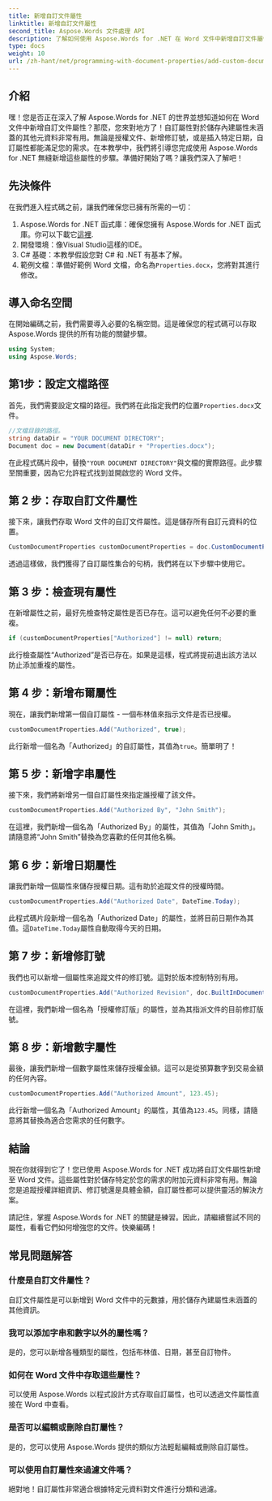 ```yaml
---
title: 新增自訂文件屬性
linktitle: 新增自訂文件屬性
second_title: Aspose.Words 文件處理 API
description: 了解如何使用 Aspose.Words for .NET 在 Word 文件中新增自訂文件屬性。按照我們的逐步指南，使用附加元資料增強您的文件。
type: docs
weight: 10
url: /zh-hant/net/programming-with-document-properties/add-custom-document-properties/
---
```

## 介紹

嘿！您是否正在深入了解 Aspose.Words for .NET 的世界並想知道如何在 Word 文件中新增自訂文件屬性？那麼，您來對地方了！自訂屬性對於儲存內建屬性未涵蓋的其他元資料非常有用。無論是授權文件、新增修訂號，或是插入特定日期，自訂屬性都能滿足您的需求。在本教學中，我們將引導您完成使用 Aspose.Words for .NET 無縫新增這些屬性的步驟。準備好開始了嗎？讓我們深入了解吧！

## 先決條件

在我們進入程式碼之前，讓我們確保您已擁有所需的一切：

1.  Aspose.Words for .NET 函式庫：確保您擁有 Aspose.Words for .NET 函式庫。你可以下載它[這裡](https://releases.aspose.com/words/net/).
2. 開發環境：像Visual Studio這樣的IDE。
3. C# 基礎：本教學假設您對 C# 和 .NET 有基本了解。
4. 範例文檔：準備好範例 Word 文檔，命名為`Properties.docx`，您將對其進行修改。

## 導入命名空間

在開始編碼之前，我們需要導入必要的名稱空間。這是確保您的程式碼可以存取 Aspose.Words 提供的所有功能的關鍵步驟。

```csharp
using System;
using Aspose.Words;
```

## 第1步：設定文檔路徑

首先，我們需要設定文檔的路徑。我們將在此指定我們的位置`Properties.docx`文件。

```csharp
//文檔目錄的路徑。
string dataDir = "YOUR DOCUMENT DIRECTORY";
Document doc = new Document(dataDir + "Properties.docx");
```

在此程式碼片段中，替換`"YOUR DOCUMENT DIRECTORY"`與文檔的實際路徑。此步驟至關重要，因為它允許程式找到並開啟您的 Word 文件。

## 第 2 步：存取自訂文件屬性

接下來，讓我們存取 Word 文件的自訂文件屬性。這是儲存所有自訂元資料的位置。

```csharp
CustomDocumentProperties customDocumentProperties = doc.CustomDocumentProperties;
```

透過這樣做，我們獲得了自訂屬性集合的句柄，我們將在以下步驟中使用它。

## 第 3 步：檢查現有屬性

在新增屬性之前，最好先檢查特定屬性是否已存在。這可以避免任何不必要的重複。

```csharp
if (customDocumentProperties["Authorized"] != null) return;
```

此行檢查屬性“Authorized”是否已存在。如果是這樣，程式將提前退出該方法以防止添加重複的屬性。

## 第 4 步：新增布爾屬性

現在，讓我們新增第一個自訂屬性 - 一個布林值來指示文件是否已授權。

```csharp
customDocumentProperties.Add("Authorized", true);
```

此行新增一個名為「Authorized」的自訂屬性，其值為`true`。簡單明了！

## 第 5 步：新增字串屬性

接下來，我們將新增另一個自訂屬性來指定誰授權了該文件。

```csharp
customDocumentProperties.Add("Authorized By", "John Smith");
```

在這裡，我們新增一個名為「Authorized By」的屬性，其值為「John Smith」。請隨意將“John Smith”替換為您喜歡的任何其他名稱。

## 第 6 步：新增日期屬性

讓我們新增一個屬性來儲存授權日期。這有助於追蹤文件的授權時間。

```csharp
customDocumentProperties.Add("Authorized Date", DateTime.Today);
```

此程式碼片段新增一個名為「Authorized Date」的屬性，並將目前日期作為其值。這`DateTime.Today`屬性自動取得今天的日期。

## 第 7 步：新增修訂號

我們也可以新增一個屬性來追蹤文件的修訂號。這對於版本控制特別有用。

```csharp
customDocumentProperties.Add("Authorized Revision", doc.BuiltInDocumentProperties.RevisionNumber);
```

在這裡，我們新增一個名為「授權修訂版」的屬性，並為其指派文件的目前修訂版號。

## 第 8 步：新增數字屬性

最後，讓我們新增一個數字屬性來儲存授權金額。這可以是從預算數字到交易金額的任何內容。

```csharp
customDocumentProperties.Add("Authorized Amount", 123.45);
```

此行新增一個名為「Authorized Amount」的屬性，其值為`123.45`。同樣，請隨意將其替換為適合您需求的任何數字。

## 結論

現在你就得到它了！您已使用 Aspose.Words for .NET 成功將自訂文件屬性新增至 Word 文件。這些屬性對於儲存特定於您的需求的附加元資料非常有用。無論您是追蹤授權詳細資訊、修訂號還是具體金額，自訂屬性都可以提供靈活的解決方案。

請記住，掌握 Aspose.Words for .NET 的關鍵是練習。因此，請繼續嘗試不同的屬性，看看它們如何增強您的文件。快樂編碼！

## 常見問題解答

### 什麼是自訂文件屬性？
自訂文件屬性是可以新增到 Word 文件中的元數據，用於儲存內建屬性未涵蓋的其他資訊。

### 我可以添加字串和數字以外的屬性嗎？
是的，您可以新增各種類型的屬性，包括布林值、日期，甚至自訂物件。

### 如何在 Word 文件中存取這些屬性？
可以使用 Aspose.Words 以程式設計方式存取自訂屬性，也可以透過文件屬性直接在 Word 中查看。

### 是否可以編輯或刪除自訂屬性？
是的，您可以使用 Aspose.Words 提供的類似方法輕鬆編輯或刪除自訂屬性。

### 可以使用自訂屬性來過濾文件嗎？
絕對地！自訂屬性非常適合根據特定元資料對文件進行分類和過濾。
